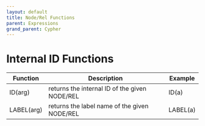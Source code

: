 ```yaml
---
layout: default
title: Node/Rel Functions
parent: Expressions
grand_parent: Cypher
---
```


# Internal ID Functions

| Function | Description | Example |
| ----------- | ----------- |  ----------- |
| ID(arg) | returns the internal ID of the given NODE/REL | ID(a) |
| LABEL(arg) | returns the label name of the given NODE/REL | LABEL(a) |
